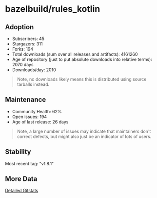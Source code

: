 # bazelbuild/rules_kotlin

## Adoption

- Subscribers: 45
- Stargazers: 311
- Forks: 194
- Total downloads (sum over all releases and artifacts): 4161260
- Age of repository (just to put absolute downloads into relative terms): 2070 days
- Downloads/day: 2010

> Note, no downloads likely means this is distributed using source tarballs instead.

## Maintenance

- Community Health: 62%
- Open issues: 194
- Age of last release: 26 days

> Note, a large number of issues may indicate that maintainers don't correct defects, but might also
> just be an indicator of lots of users.

## Stability

Most recent tag: "v1.8.1"

## More Data

[Detailed Gitstats](/bazel-catalog/gitstats/bazelbuild/rules_kotlin)

